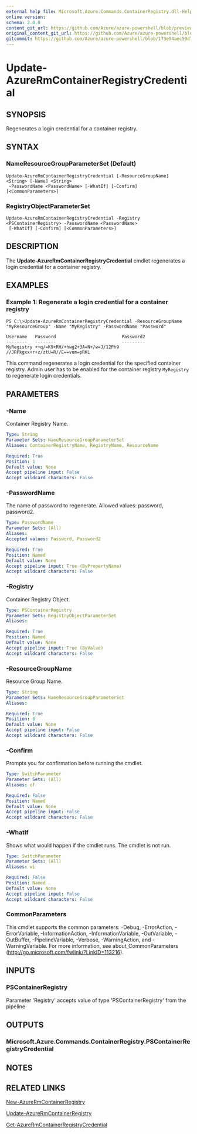 ```yaml
---
external help file: Microsoft.Azure.Commands.ContainerRegistry.dll-Help.xml
online version:
schema: 2.0.0
content_git_url: https://github.com/Azure/azure-powershell/blob/preview/src/ResourceManager/ContainerRegistry/Commands.ContainerRegistry/help/Update-AzureRmContainerRegistryCredential.md
original_content_git_url: https://github.com/Azure/azure-powershell/blob/preview/src/ResourceManager/ContainerRegistry/Commands.ContainerRegistry/help/Update-AzureRmContainerRegistryCredential.md
gitcommit: https://github.com/Azure/azure-powershell/blob/173e94aec59d7f539b72e43e90e5e7f8ba5f62bc
---
```


# Update-AzureRmContainerRegistryCredential

## SYNOPSIS
Regenerates a login credential for a container registry.

## SYNTAX

### NameResourceGroupParameterSet (Default)
```
Update-AzureRmContainerRegistryCredential [-ResourceGroupName] <String> [-Name] <String>
 -PasswordName <PasswordName> [-WhatIf] [-Confirm] [<CommonParameters>]
```

### RegistryObjectParameterSet
```
Update-AzureRmContainerRegistryCredential -Registry <PSContainerRegistry> -PasswordName <PasswordName>
 [-WhatIf] [-Confirm] [<CommonParameters>]
```

## DESCRIPTION
The **Update-AzureRmContainerRegistryCredential** cmdlet regenerates a login credential for a container registry.

## EXAMPLES

### Example 1: Regenerate a login credential for a container registry
```
PS C:\>Update-AzureRmContainerRegistryCredential -ResourceGroupName "MyResourceGroup" -Name "MyRegistry" -PasswordName "Password"

Username   Password                         Password2
--------   --------                         ---------
MyRegistry ++q/=K9+RH/+hwg2+3A=N+/w=J/12Ph9 //JRPkgxx+r+z/ztU=R//E==vum=pRKL
```

This command regenerates a login credential for the specified container registry. Admin user has to be enabled for the container registry `MyRegistry` to regenerate login credentials.

## PARAMETERS

### -Name
Container Registry Name.

```yaml
Type: String
Parameter Sets: NameResourceGroupParameterSet
Aliases: ContainerRegistryName, RegistryName, ResourceName

Required: True
Position: 1
Default value: None
Accept pipeline input: False
Accept wildcard characters: False
```

### -PasswordName
The name of password to regenerate.
Allowed values: password, password2.

```yaml
Type: PasswordName
Parameter Sets: (All)
Aliases: 
Accepted values: Password, Password2

Required: True
Position: Named
Default value: None
Accept pipeline input: True (ByPropertyName)
Accept wildcard characters: False
```

### -Registry
Container Registry Object.

```yaml
Type: PSContainerRegistry
Parameter Sets: RegistryObjectParameterSet
Aliases: 

Required: True
Position: Named
Default value: None
Accept pipeline input: True (ByValue)
Accept wildcard characters: False
```

### -ResourceGroupName
Resource Group Name.

```yaml
Type: String
Parameter Sets: NameResourceGroupParameterSet
Aliases: 

Required: True
Position: 0
Default value: None
Accept pipeline input: False
Accept wildcard characters: False
```

### -Confirm
Prompts you for confirmation before running the cmdlet.

```yaml
Type: SwitchParameter
Parameter Sets: (All)
Aliases: cf

Required: False
Position: Named
Default value: None
Accept pipeline input: False
Accept wildcard characters: False
```

### -WhatIf
Shows what would happen if the cmdlet runs.
The cmdlet is not run.

```yaml
Type: SwitchParameter
Parameter Sets: (All)
Aliases: wi

Required: False
Position: Named
Default value: None
Accept pipeline input: False
Accept wildcard characters: False
```

### CommonParameters
This cmdlet supports the common parameters: -Debug, -ErrorAction, -ErrorVariable, -InformationAction, -InformationVariable, -OutVariable, -OutBuffer, -PipelineVariable, -Verbose, -WarningAction, and -WarningVariable. For more information, see about_CommonParameters (http://go.microsoft.com/fwlink/?LinkID=113216).

## INPUTS

### PSContainerRegistry

Parameter 'Registry' accepts value of type 'PSContainerRegistry' from the pipeline

## OUTPUTS

### Microsoft.Azure.Commands.ContainerRegistry.PSContainerRegistryCredential

## NOTES

## RELATED LINKS

[New-AzureRmContainerRegistry](./New-AzureRmContainerRegistry.md)

[Update-AzureRmContainerRegistry](./Update-AzureRmContainerRegistry.md)

[Get-AzureRmContainerRegistryCredential](./Get-AzureRmContainerRegistryCredential.md)

